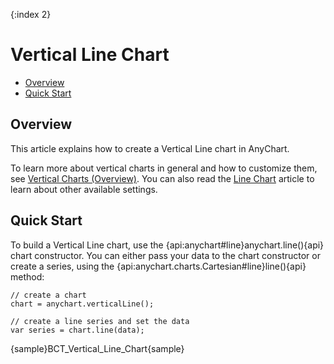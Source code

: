 {:index 2}
# Vertical Line Chart

* [Overview](#overview)
* [Quick Start](#quick_start)

## Overview

This article explains how to create a Vertical Line chart in AnyChart.

To learn more about vertical charts in general and how to customize them, see [Vertical Charts (Overview)](Overview). You can also read the [Line Chart](../Line_Chart) article to learn about other available settings.

## Quick Start

To build a Vertical Line chart, use the {api:anychart#line}anychart.line(){api} chart constructor. You can either pass your data to the chart constructor or create a series, using the {api:anychart.charts.Cartesian#line}line(){api} method:

```
// create a chart
chart = anychart.verticalLine();

// create a line series and set the data
var series = chart.line(data);
```

{sample}BCT\_Vertical\_Line\_Chart{sample}